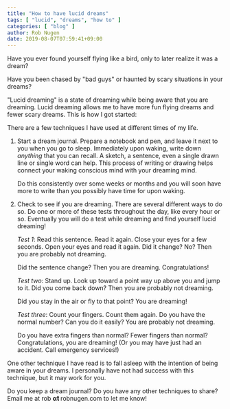 ```yaml
---
title: "How to have lucid dreams"
tags: [ "lucid", "dreams", "how to" ]
categories: [ "blog" ]
author: Rob Nugen
date: 2019-08-07T07:59:41+09:00
---
```


Have you ever found yourself flying like a bird, only to later realize
it was a dream?

Have you been chased by "bad guys" or haunted by scary situations in
your dreams?

"Lucid dreaming" is a state of dreaming while being aware that you are
dreaming.  Lucid dreaming allows me to have more fun flying dreams and
fewer scary dreams.  This is how I got started:

There are a few techniques I have used at different times of my life.

1. Start a dream journal.  Prepare a notebook and pen, and leave it
   next to you when you go to sleep.  Immediately upon waking, write
   down *anything* that you can recall.  A sketch, a sentence, even a
   single drawn line or single word can help.  This process of writing
   or drawing helps connect your waking conscious mind with your
   dreaming mind.

   Do this consistently over some weeks or months and you will soon
   have more to write than you possibly have time for upon waking.

2. Check to see if you are dreaming.  There are several different ways
   to do so.  Do one or more of these tests throughout the day, like
   every hour or so.  Eventually you will do a test while dreaming
   and find yourself lucid dreaming!

   *Test 1*: Read this sentence.  Read it again.  Close your eyes for a
   few seconds.  Open your eyes and read it again.  Did it change?
   No?  Then you are probably not dreaming.

   Did the sentence change?  Then you are dreaming.  Congratulations!

   *Test two*: Stand up.  Look up toward a point way up above you and
   jump to it.  Did you come back down?  Then you are probably not
   dreaming.

   Did you stay in the air or fly to that point?  You are
   dreaming!

   *Test three*: Count your fingers.  Count them again.  Do you have the
   normal number?  Can you do it easily?  You are probably not
   dreaming.

   Do you have extra fingers than normal?  Fewer fingers than normal?
   Congratulations, you are dreaming!  (Or you may have just had an
   accident.  Call emergency services!)

One other technique I have read is to fall asleep with the intention
of being aware in your dreams.  I personally have not had success with
this technique, but it may work for you.

Do you keep a dream journal?  Do you have any other techniques to
share?  Email me at rob **α𝐭** robnugen.com to let me know!
